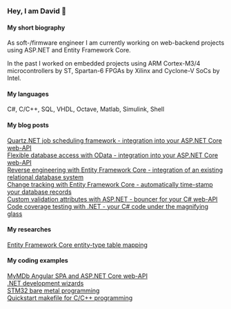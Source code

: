 ### Hey, I am David 👋

#### **My short biography**

As soft-/firmware engineer I am currently working on web-backend projects using ASP.NET and Entity Framework Core.

In the past I worked on embedded projects using ARM Cortex-M3/4 microcontrollers by ST, Spartan-6 FPGAs by Xilinx and Cyclone-V SoCs by Intel.

#### **My languages**

C#, C/C++, SQL, VHDL, Octave, Matlab, Simulink, Shell

#### **My blog posts**

[Quartz.NET job scheduling framework - integration into your ASP.NET Core web-API](https://github.com/djek-sweng/blog-quartz-cronjob-scheduling-aspnet-core)<br>
[Flexible database access with OData - integration into your ASP.NET Core web-API](https://github.com/djek-sweng/blog-odata-aspnet-core-webapi)<br>
[Reverse engineering with Entity Framework Core - integration of an existing relational database system](https://github.com/djek-sweng/blog-scaffold-dbcontext-efcore)<br>
[Change tracking with Entity Framework Core - automatically time-stamp your database records](https://github.com/djek-sweng/blog-change-tracking-efcore)<br>
[Custom validation attributes with ASP.NET - bouncer for your C# web-API](https://github.com/djek-sweng/blog-custom-validation-attributes-aspnet)<br>
[Code coverage testing with .NET - your C# code under the magnifying glass](https://github.com/djek-sweng/blog-code-coverage-testing-dotnet)

#### **My researches**

[Entity Framework Core entity-type table mapping](https://github.com/djek-sweng/research-efcore-entity-type-table-mapping)<br>

#### **My coding examples**

[MyMDb Angular SPA and ASP.NET Core web-API](https://github.com/djek-sweng/mymdb-angular-spa-aspnetcore-webapi)<br>
[.NET development wizards](https://github.com/djek-sweng/dotnet-wizards)<br>
[STM32 bare metal programming](https://github.com/djek-sweng/stm32-bare-metal)<br>
[Quickstart makefile for C/C++ programming](https://github.com/djek-sweng/quickstart-makefile-c-cpp.git)
